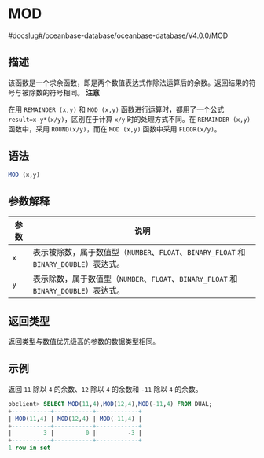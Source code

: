 MOD 
========================
#docslug#/oceanbase-database/oceanbase-database/V4.0.0/MOD


描述 
-----------------------

该函数是一个求余函数，即是两个数值表达式作除法运算后的余数。返回结果的符号与被除数的符号相同。
**注意**



在用 `REMAINDER (x,y)` 和 `MOD (x,y)` 函数进行运算时，都用了一个公式 `result=x-y*(x/y)`，区别在于计算 `x/y` 时的处理方式不同。在 `REMAINDER (x,y)` 函数中，采用 `ROUND(x/y)`，而在 `MOD (x,y)` 函数中采用 `FLOOR(x/y)`。

语法 
-----------------------

```sql
MOD (x,y)
```



参数解释 
-------------------------



| 参数 |                                 说明                                 |
|----|--------------------------------------------------------------------|
| x  | 表示被除数，属于数值型（`NUMBER`、`FLOAT`、`BINARY_FLOAT` 和 `BINARY_DOUBLE`）表达式。 |
| y  | 表示除数，属于数值型（`NUMBER`、`FLOAT`、`BINARY_FLOAT` 和 `BINARY_DOUBLE`）表达式。  |



返回类型 
-------------------------

返回类型与数值优先级高的参数的数据类型相同。

示例 
-----------------------

返回 `11` 除以 `4` 的余数、`12` 除以 `4` 的余数和 `-11` 除以 `4` 的余数。

```sql
obclient> SELECT MOD(11,4),MOD(12,4),MOD(-11,4) FROM DUAL;
+-----------+-----------+------------+
| MOD(11,4) | MOD(12,4) | MOD(-11,4) |
+-----------+-----------+------------+
|         3 |         0 |         -3 |
+-----------+-----------+------------+
1 row in set
```


